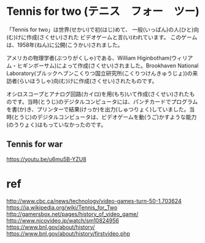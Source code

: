 # Tennis for two (テニス　フォー　ツー)

「Tennis for two」は世界(せかい)で初(はじ)めて、
一般(いっぱん)の人(ひと)向(む)けに作成(さくせい)された
ビデオゲームと言(い)われています。
このゲームは、1958年(ねん)に公開(こうかい)されました。

アメリカの物理学者(ぶつりがくしゃ)である、William Higinbotham(ウィリアム・ヒギンボーサム)によって作成(さくせい)されました。Brookhaven National Laboratory(ブルックヘブンこくりつ国立研究所(こくりつけんきゅうじょ))の来訪者(らいほうしゃ)向(む)けに作成(さくせい)されたものです。

オシロスコープとアナログ回路(カイロ)を用(もち)いて作成(さくせい)されたものです。当時(とうじ)のデジタルコンピュータには、パンチカードでプログラムを書(か)き、プリンターで結果(けっか)を出力(しゅつりょく)していました。当時(とうじ)のデジタルコンピュータは、ビデオゲームを動(うご)かすような能力(のうりょく)はもっていなかったのです。


## Tennis for war
https://youtu.be/u6mu5B-YZU8

# ref
http://www.cbc.ca/news/technology/video-games-turn-50-1.703624
https://ja.wikipedia.org/wiki/Tennis_for_Two
http://gamersbox.net/pages/history_of_video_game/
http://www.nicovideo.jp/watch/sm10824956
https://www.bnl.gov/about/history/
https://www.bnl.gov/about/history/firstvideo.php
